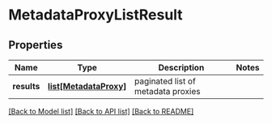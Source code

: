 # MetadataProxyListResult

## Properties
Name | Type | Description | Notes
------------ | ------------- | ------------- | -------------
**results** | [**list[MetadataProxy]**](MetadataProxy.md) | paginated list of metadata proxies | 

[[Back to Model list]](../README.md#documentation-for-models) [[Back to API list]](../README.md#documentation-for-api-endpoints) [[Back to README]](../README.md)

